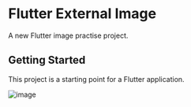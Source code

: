 # Flutter External Image

A new Flutter image practise project.

## Getting Started

This project is a starting point for a Flutter application.

![image](https://user-images.githubusercontent.com/58179608/153138209-2d780a7b-47f5-4e81-84dd-83d8b7861578.png)

